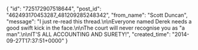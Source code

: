  {
   "id": "725172907518644",
   "post_id": "462493170453287_481209285248342",
   "from_name": "Scott Duncan",
   "message": "I just re-read this thread.\n\nEveryone named Derek needs a good swift kick in the face.\n\nThe court will never recognise you as \"a man\".\n\nIT'S ALL ACCOUNTING AND SURETY!",
   "created_time": "2014-09-27T17:37:51+0000"
 }
